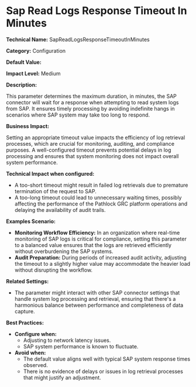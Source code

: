 # Sap Read Logs Response Timeout In Minutes

**Technical Name:** SapReadLogsResponseTimeoutInMinutes

**Category:** Configuration

**Default Value:**

**Impact Level:** Medium

**Description:**

This parameter determines the maximum duration, in minutes, the SAP connector will wait for a response when attempting to read system logs from SAP. It ensures timely processing by avoiding indefinite hangs in scenarios where SAP system may take too long to respond.

**Business Impact:**

Setting an appropriate timeout value impacts the efficiency of log retrieval processes, which are crucial for monitoring, auditing, and compliance purposes. A well-configured timeout prevents potential delays in log processing and ensures that system monitoring does not impact overall system performance.

**Technical Impact when configured:**

- A too-short timeout might result in failed log retrievals due to premature termination of the request to SAP.
- A too-long timeout could lead to unnecessary waiting times, possibly affecting the performance of the Pathlock GRC platform operations and delaying the availability of audit trails.

**Examples Scenario:**

- **Monitoring Workflow Efficiency:** In an organization where real-time monitoring of SAP logs is critical for compliance, setting this parameter to a balanced value ensures that the logs are retrieved efficiently without overburdening the SAP systems.
- **Audit Preparation:** During periods of increased audit activity, adjusting the timeout to a slightly higher value may accommodate the heavier load without disrupting the workflow.

**Related Settings:** 

- The parameter might interact with other SAP connector settings that handle system log processing and retrieval, ensuring that there's a harmonious balance between performance and completeness of data capture.

**Best Practices:** 

- **Configure when:**
  - Adjusting to network latency issues.
  - SAP system performance is known to fluctuate.
- **Avoid when:**
  - The default value aligns well with typical SAP system response times observed.
  - There is no evidence of delays or issues in log retrieval processes that might justify an adjustment.